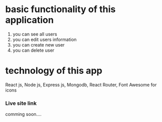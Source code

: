 # basic functionality of this application
 1) you can see all users
 2) you can edit users information
 3) you can create new user
 4) you can delete user
# technology of this app
React js, Node js, Express js, Mongodb, React Router, Font Awesome for icons

### Live site link 
comming soon.... 
